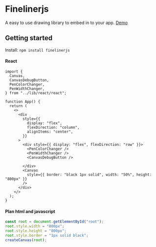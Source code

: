 # Finelinerjs
A easy to use drawing library to embed in to your app. [Demo](https://finelinerjs.lukegibson.dev)



## Getting started
Install: ```npm install finelinerjs ```

#### React
``` tsx 
import {
  Canvas,
  CanvasDebugButton,
  PenColorChanger,
  PenWidthChanger,
} from "../lib/react/react";

function App() {
  return (
    <>
      <div
        style={{
          display: "flex",
          flexDirection: "column",
          alignItems: "center",
        }}
      >
        <div style={{ display: "flex", flexDirection: "row" }}>
          <PenColorChanger />
          <PenWidthChanger />
          <CanvasDebugButton />
          
        </div>
        <Canvas
          style={{ border: "black 1px solid", width: "50%", height: "800px" }}
        />
      </div>
    </>
  );
}
```


#### Plan html and javascript

```js
const root = document.getElementById("root");
root.style.width = "800px";
root.style.height = "800px";
root.style.border = "1px solid black";
createCanvas(root); 
```